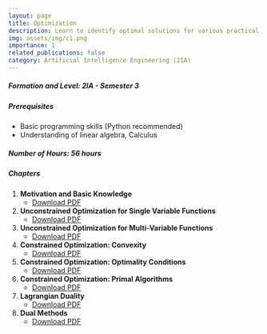```yaml
---
layout: page
title: Optimization
description: Learn to identify optimal solutions for various practical problems by formulating objective functions and applying a range of optimization methods, both with and without constraints.
img: assets/img/c1.png
importance: 1
related_publications: false
category: Artificial Intelligence Engineering (2IA)
---
```


##### **Formation and Level**: 2IA - Semester 3  
##### **Prerequisites**
- Basic programming skills (Python recommended)
- Understanding of linear algebra, Calculus

##### **Number of Hours**: 56 hours  

##### **Chapters**
1. **Motivation and Basic Knowledge**
   - [Download PDF](assets/cours/Optimisation/chapitre1.pdf)
2. **Unconstrained Optimization for Single Variable Functions**
   - [Download PDF](assets/cours/Optimisation/chapitre2.pdf)
3. **Unconstrained Optimization for Multi-Variable Functions**
   - [Download PDF](assets/cours/Optimisation/chapitre3.pdf)
4. **Constrained Optimization: Convexity**
   - [Download PDF](assets/cours/Optimisation/chapitre4.pdf)
5. **Constrained Optimization: Optimality Conditions**
   - [Download PDF](assets/cours/Optimisation/chapitre5.pdf)
6. **Constrained Optimization: Primal Algorithms**
   - [Download PDF](assets/cours/Optimisation/chapitre6.pdf)
7. **Lagrangian Duality**
   - [Download PDF](assets/cours/Optimisation/chapitre7.pdf)
8. **Dual Methods**
   - [Download PDF](assets/cours/Optimisation/chapitre8.pdf)
